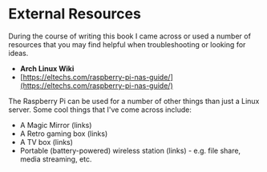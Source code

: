 # External Resources

During the course of writing this book I came across or used a number of resources that you may find helpful when troubleshooting or looking for ideas.

* **Arch Linux Wiki**
* [https://eltechs.com/raspberry-pi-nas-guide/](https://eltechs.com/raspberry-pi-nas-guide/)

The Raspberry Pi can be used for a number of other things than just a Linux server. Some cool things that I've come across include:

* A Magic Mirror \(links\)
* A Retro gaming box \(links\)
* A TV box \(links\)
* Portable \(battery-powered\) wireless station \(links\) - e.g. file share, media streaming, etc.



